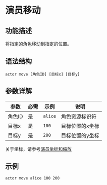 # 演员移动

## 功能描述
将指定的角色移动到指定的位置。


## 语法结构
```text
actor move [角色ID] [目标x] [目标y]
```

## 参数详解
| 参数 | 必需 | 示例 | 说明 |
|------|------|------|------|
| 角色ID | 是 | `alice` | 角色资源标识符 |
| 目标x | 是 | `100` | 目标位置的x坐标 |
| 目标y | 是 | `200` | 目标位置的y坐标 |

关于坐标，请参考[演员坐标和缩放](/tutorial/actor-coordinate-and-scaling)

## 示例

```text
actor move alice 100 200
```
